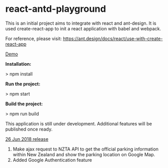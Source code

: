 # react-antd-playground
This is an initial project aims to integrate with react and ant-design. 
It is used create-react-app to init a react application with babel and webpack.

For reference, please visit:
https://ant.design/docs/react/use-with-create-react-app

<a href="https://coding-playground.000webhostapp.com/">Demo</a>

<b>Installation:</b>

\> npm install

<b>Run the project: </b>

\> npm start

<b>Build the project:</b>

\> npm run build

This application is still under development. Additional features will be published once ready.
        
<u>26 Jun 2018 release</u>
1. Make ajax request to NZTA API to get the official parking information within New Zealand and show the parking location on Google Map.
2. Added Google Authentication feature
